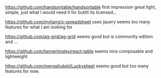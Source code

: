 https://github.com/handsontable/handsontable
first impression great
light, simple, just what I would need it for
butttt its licensed...

https://github.com/myliang/x-spreadsheet
uses jquery
seems too many features for what I am looking for

https://github.com/ag-grid/ag-grid
seems good
but is community edition and ...

https://github.com/tannerlinsley/react-table
seems nice composable and lightweight

https://github.com/mengshukeji/Luckysheet
seems good but too many features for now.